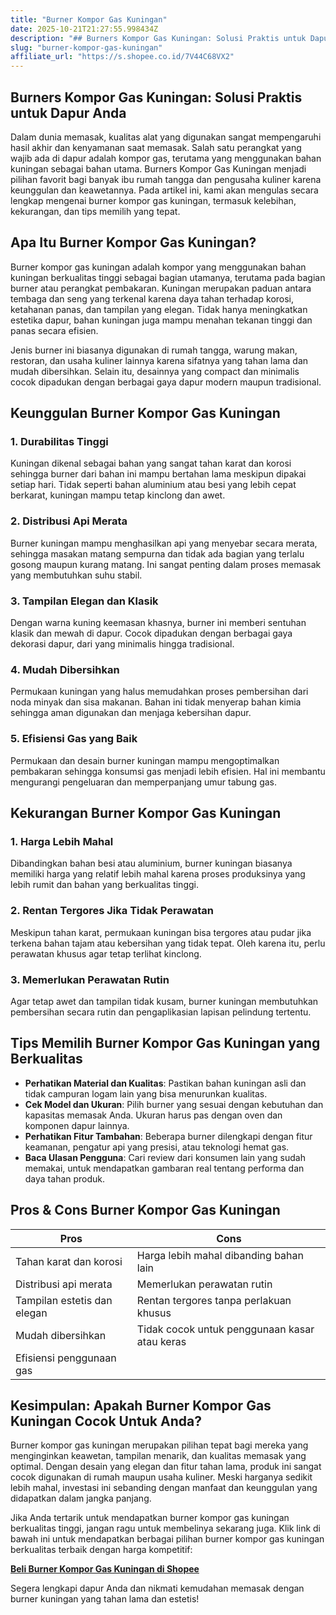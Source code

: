 ```yaml
---
title: "Burner Kompor Gas Kuningan"
date: 2025-10-21T21:27:55.998434Z
description: "## Burners Kompor Gas Kuningan: Solusi Praktis untuk Dapur Anda..."
slug: "burner-kompor-gas-kuningan"
affiliate_url: "https://s.shopee.co.id/7V44C68VX2"
---
```

## Burners Kompor Gas Kuningan: Solusi Praktis untuk Dapur Anda

Dalam dunia memasak, kualitas alat yang digunakan sangat mempengaruhi hasil akhir dan kenyamanan saat memasak. Salah satu perangkat yang wajib ada di dapur adalah kompor gas, terutama yang menggunakan bahan kuningan sebagai bahan utama. Burners Kompor Gas Kuningan menjadi pilihan favorit bagi banyak ibu rumah tangga dan pengusaha kuliner karena keunggulan dan keawetannya. Pada artikel ini, kami akan mengulas secara lengkap mengenai burner kompor gas kuningan, termasuk kelebihan, kekurangan, dan tips memilih yang tepat.

## Apa Itu Burner Kompor Gas Kuningan?

Burner kompor gas kuningan adalah kompor yang menggunakan bahan kuningan berkualitas tinggi sebagai bagian utamanya, terutama pada bagian burner atau perangkat pembakaran. Kuningan merupakan paduan antara tembaga dan seng yang terkenal karena daya tahan terhadap korosi, ketahanan panas, dan tampilan yang elegan. Tidak hanya meningkatkan estetika dapur, bahan kuningan juga mampu menahan tekanan tinggi dan panas secara efisien.

Jenis burner ini biasanya digunakan di rumah tangga, warung makan, restoran, dan usaha kuliner lainnya karena sifatnya yang tahan lama dan mudah dibersihkan. Selain itu, desainnya yang compact dan minimalis cocok dipadukan dengan berbagai gaya dapur modern maupun tradisional.

## Keunggulan Burner Kompor Gas Kuningan

### 1. Durabilitas Tinggi

Kuningan dikenal sebagai bahan yang sangat tahan karat dan korosi sehingga burner dari bahan ini mampu bertahan lama meskipun dipakai setiap hari. Tidak seperti bahan aluminium atau besi yang lebih cepat berkarat, kuningan mampu tetap kinclong dan awet.

### 2. Distribusi Api Merata

Burner kuningan mampu menghasilkan api yang menyebar secara merata, sehingga masakan matang sempurna dan tidak ada bagian yang terlalu gosong maupun kurang matang. Ini sangat penting dalam proses memasak yang membutuhkan suhu stabil.

### 3. Tampilan Elegan dan Klasik

Dengan warna kuning keemasan khasnya, burner ini memberi sentuhan klasik dan mewah di dapur. Cocok dipadukan dengan berbagai gaya dekorasi dapur, dari yang minimalis hingga tradisional.

### 4. Mudah Dibersihkan

Permukaan kuningan yang halus memudahkan proses pembersihan dari noda minyak dan sisa makanan. Bahan ini tidak menyerap bahan kimia sehingga aman digunakan dan menjaga kebersihan dapur.

### 5. Efisiensi Gas yang Baik

Permukaan dan desain burner kuningan mampu mengoptimalkan pembakaran sehingga konsumsi gas menjadi lebih efisien. Hal ini membantu mengurangi pengeluaran dan memperpanjang umur tabung gas.

## Kekurangan Burner Kompor Gas Kuningan

### 1. Harga Lebih Mahal

Dibandingkan bahan besi atau aluminium, burner kuningan biasanya memiliki harga yang relatif lebih mahal karena proses produksinya yang lebih rumit dan bahan yang berkualitas tinggi.

### 2. Rentan Tergores Jika Tidak Perawatan

Meskipun tahan karat, permukaan kuningan bisa tergores atau pudar jika terkena bahan tajam atau kebersihan yang tidak tepat. Oleh karena itu, perlu perawatan khusus agar tetap terlihat kinclong.

### 3. Memerlukan Perawatan Rutin

Agar tetap awet dan tampilan tidak kusam, burner kuningan membutuhkan pembersihan secara rutin dan pengaplikasian lapisan pelindung tertentu.

## Tips Memilih Burner Kompor Gas Kuningan yang Berkualitas

- **Perhatikan Material dan Kualitas**: Pastikan bahan kuningan asli dan tidak campuran logam lain yang bisa menurunkan kualitas.
- **Cek Model dan Ukuran**: Pilih burner yang sesuai dengan kebutuhan dan kapasitas memasak Anda. Ukuran harus pas dengan oven dan komponen dapur lainnya.
- **Perhatikan Fitur Tambahan**: Beberapa burner dilengkapi dengan fitur keamanan, pengatur api yang presisi, atau teknologi hemat gas.
- **Baca Ulasan Pengguna**: Cari review dari konsumen lain yang sudah memakai, untuk mendapatkan gambaran real tentang performa dan daya tahan produk.

## Pros & Cons Burner Kompor Gas Kuningan

| Pros                                              | Cons                                                 |
|-----------------------------------------------------|------------------------------------------------------|
| Tahan karat dan korosi                             | Harga lebih mahal dibanding bahan lain             |
| Distribusi api merata                              | Memerlukan perawatan rutin                         |
| Tampilan estetis dan elegan                        | Rentan tergores tanpa perlakuan khusus            |
| Mudah dibersihkan                                 | Tidak cocok untuk penggunaan kasar atau keras     |
| Efisiensi penggunaan gas                          |                                                      |

## Kesimpulan: Apakah Burner Kompor Gas Kuningan Cocok Untuk Anda?

Burner kompor gas kuningan merupakan pilihan tepat bagi mereka yang menginginkan keawetan, tampilan menarik, dan kualitas memasak yang optimal. Dengan desain yang elegan dan fitur tahan lama, produk ini sangat cocok digunakan di rumah maupun usaha kuliner. Meski harganya sedikit lebih mahal, investasi ini sebanding dengan manfaat dan keunggulan yang didapatkan dalam jangka panjang.

Jika Anda tertarik untuk mendapatkan burner kompor gas kuningan berkualitas tinggi, jangan ragu untuk membelinya sekarang juga. Klik link di bawah ini untuk mendapatkan berbagai pilihan burner kompor gas kuningan berkualitas terbaik dengan harga kompetitif:

**[Beli Burner Kompor Gas Kuningan di Shopee](https://s.shopee.co.id/7V44C68VX2)**

Segera lengkapi dapur Anda dan nikmati kemudahan memasak dengan burner kuningan yang tahan lama dan estetis!